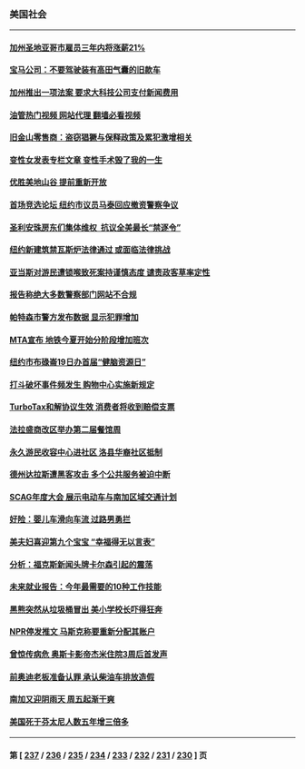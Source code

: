 ### 美国社会
---
#### [加州圣地亚哥市雇员三年内将涨薪21%](../../pages/ncid1078160/n13988719.md?05060045) 
#### [宝马公司：不要驾驶装有高田气囊的旧款车](../../pages/ncid1078160/n13988733.md?05060045) 
#### [加州推出一项法案 要求大科技公司支付新闻费用](../../pages/ncid1078160/n13988710.md?05060045) 
#### [油管热门视频 网站代理 翻墙必看视频](http://138.2.39.72:81/youtube.html?epic-marker?05060045)
#### [旧金山零售商：盗窃猖獗与保释政策及累犯激增相关](../../pages/ncid1078160/n13988705.md?05060045) 
#### [变性女发表专栏文章 变性手术毁了我的一生](../../pages/ncid1078160/n13988664.md?05060045) 
#### [优胜美地山谷 提前重新开放](../../pages/ncid1078160/n13988661.md?05060045) 
#### [首场竞选论坛 纽约市议员马泰回应撤资警察争议](../../pages/ncid1078160/n13988580.md?05060045) 
#### [圣利安珠房东们集体维权  抗议全美最长“禁逐令”](../../pages/ncid1078160/n13988532.md?05060045) 
#### [纽约新建筑禁瓦斯炉法律通过 或面临法律挑战](../../pages/ncid1078160/n13988587.md?05060045) 
#### [亚当斯对游民遭锁喉致死案持谨慎态度 谴责政客草率定性](../../pages/ncid1078160/n13988591.md?05060045) 
#### [报告称绝大多数警察部门网站不合规](../../pages/ncid1078160/n13988473.md?05060045) 
#### [帕特森市警方发布数据 显示犯罪增加](../../pages/ncid1078160/n13988471.md?05060045) 
#### [MTA宣布 地铁今夏开始分阶段增加班次](../../pages/ncid1078160/n13988568.md?05060045) 
#### [纽约市布碌崙19日办首届“健脑资源日”](../../pages/ncid1078160/n13988566.md?05060045) 
#### [打斗破坏事件频发生 购物中心实施新规定](../../pages/ncid1078160/n13988475.md?05060045) 
#### [TurboTax和解协议生效 消费者将收到赔偿支票](../../pages/ncid1078160/n13988589.md?05060045) 
#### [法拉盛商改区举办第二届餐馆周](../../pages/ncid1078160/n13988583.md?05060045) 
#### [永久游民收容中心进社区 洛县华裔社区抵制](../../pages/ncid1078160/n13988554.md?05060045) 
#### [德州达拉斯遭黑客攻击 多个公共服务被迫中断](../../pages/ncid1078160/n13988446.md?05060045) 
#### [SCAG年度大会 展示电动车与南加区域交通计划](../../pages/ncid1078160/n13988459.md?05060045) 
#### [好险：婴儿车滑向车流 过路男勇拦](../../pages/ncid1078160/n13988395.md?05060045) 
#### [美夫妇喜迎第九个宝宝 “幸福得无以言表”](../../pages/ncid1078160/n13987887.md?05060045) 
#### [分析：福克斯新闻头牌卡尔森引起的震荡](../../pages/ncid1078160/n13988134.md?05060045) 
#### [未来就业报告：今年最需要的10种工作技能](../../pages/ncid1078160/n13987638.md?05060045) 
#### [黑熊突然从垃圾桶冒出 美小学校长吓得狂奔](../../pages/ncid1078160/n13987738.md?05060045) 
#### [NPR停发推文 马斯克称要重新分配其账户](../../pages/ncid1078160/n13987535.md?05060045) 
#### [曾惊传病危 奥斯卡影帝杰米住院3周后首发声](../../pages/ncid1078160/n13987609.md?05060045) 
#### [前奥迪老板准备认罪 承认柴油车排放造假](../../pages/ncid1078160/n13987583.md?05060045) 
#### [南加又迎阴雨天 周五起渐干爽](../../pages/ncid1078160/n13987589.md?05060045) 
#### [美国死于芬太尼人数五年增三倍多](../../pages/ncid1078160/n13987579.md?05060045) 

---
#### 第 [ [237](./237.md?05060045) / [236](./236.md?05060045) / [235](./235.md?05060045) / [234](./234.md?05060045) / [233](./233.md?05060045) / [232](./232.md?05060045) / [231](./231.md?05060045) / [230](./230.md?05060045) ] 页
